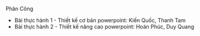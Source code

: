 Phân Công
- Bài thực hành 1 - Thiết kế cơ bản powerpoint: Kiến Quốc, Thanh Tam
- Bài thực hành 2 - Thiết kế nâng cao powerpoint: Hoàn Phúc, Duy Quang
